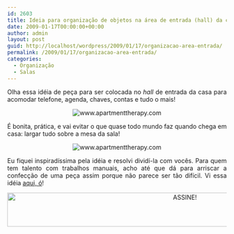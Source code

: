 ```yaml
---
id: 2603
title: Ideia para organização de objetos na área de entrada (hall) da casa.
date: 2009-01-17T00:00:00+00:00
author: admin
layout: post
guid: http://localhost/wordpress/2009/01/17/organizacao-area-entrada/
permalink: /2009/01/17/organizacao-area-entrada/
categories:
  - Organização
  - Salas
---
```

<p style="text-align: justify;">
  Olha essa idéia de peça para ser colocada no <em>hall </em>de entrada da casa para acomodar telefone, agenda, chaves, contas e tudo o mais!
</p>

<p style="text-align: center;">
  <img class="aligncenter" title="www.apartmenttherapy.com" src="http://www.apartmenttherapy.com/uimages/la/011409ikea-04.jpg/011409ikea-04.jpg" alt="www.apartmenttherapy.com" />
</p>

<p style="text-align: justify;">
  É bonita, prática, e vai evitar o que quase todo mundo faz quando chega em casa: largar tudo sobre a mesa da sala!
</p>

<p style="text-align: center;">
  <img class="aligncenter" title="www.apartmenttherapy.com" src="http://www.apartmenttherapy.com/uimages/la/011409ikea-01.jpg/011409ikea-01.jpg" alt="www.apartmenttherapy.com" />
</p>

<p style="text-align: justify;">
  Eu fiquei inspiradíssima pela idéia e resolvi dividí-la com vocês. Para quem tem talento com trabalhos manuais, acho até que dá para arriscar a confecção de uma peça assim porque não parece ser tão difícil. Vi essa idéia <a href="http://www.apartmenttherapy.com/la/diy/ikea-hack-paolas-entryway-organizer-073849" target="_blank">aqui, ó</a>!
</p>

<p align="center">
  <a href="http://feedburner.google.com/fb/a/mailverify?uri=blogBichaFemea&loc=en_US" target="_blank"><img class="alignnone size-full wp-image-10439" src="http://www.trololodemulher.com.br/blog/wp-content/uploads/2014/09/ASSINE.png" alt="ASSINE!" width="800" height="78" /></a>
</p>